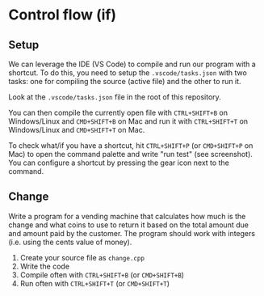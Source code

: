 # Control flow (if)

## Setup
We can leverage the IDE (VS Code) to compile and run our program with a shortcut. To do this, you need to setup the `.vscode/tasks.json` with two tasks: one for compiling the source (active file) and the other to run it.

Look at the `.vscode/tasks.json` file in the root of this repository.

You can then compile the currently open file with `CTRL+SHIFT+B` on Windows/Linux and `CMD+SHIFT+B` on Mac and run it with `CTRL+SHIFT+T` on Windows/Linux and `CMD+SHIFT+T` on Mac.

To check what/if you have a shortcut, hit `CTRL+SHIFT+P` (or `CMD+SHIFT+P` on Mac) to open the command palette and write "run test" (see screenshot). You can configure a shortcut by pressing the gear icon next to the command. 

## Change
Write a program for a vending machine that calculates how much is the change and what coins to use to return it based on the total amount due and amount paid by the customer. The program should work with integers (i.e. using the cents value of money).

1) Create your source file as `change.cpp`
2) Write the code
3) Compile often with `CTRL+SHIFT+B` (or `CMD+SHIFT+B`)
4) Run often with `CTRL+SHIFT+T` (or `CMD+SHIFT+T`)